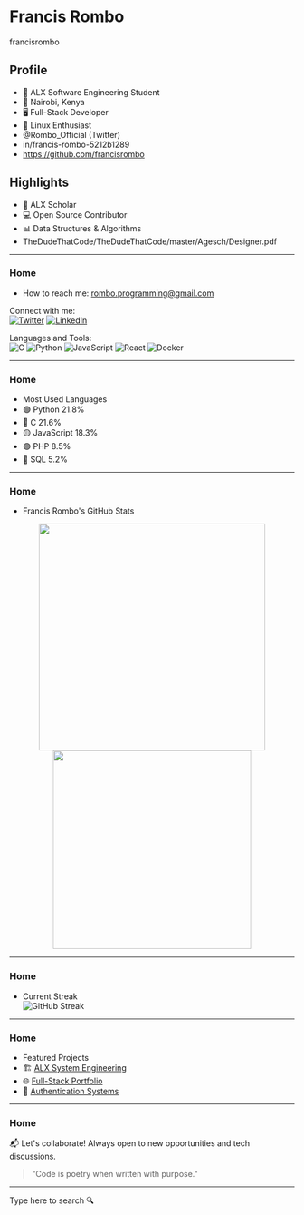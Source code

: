# Francis Rombo
francisrombo

## Profile
- 🔹 ALX Software Engineering Student  
- 📍 Nairobi, Kenya  
- 🖥️ Full-Stack Developer  
- 🐧 Linux Enthusiast  
- @Rombo_Official (Twitter)  
- in/francis-rombo-5212b1289  
- https://github.com/francisrombo  

## Highlights
- 🚀 ALX Scholar  
- 💻 Open Source Contributor  
- 📊 Data Structures & Algorithms  
- TheDudeThatCode/TheDudeThatCode/master/Agesch/Designer.pdf  

---

### Home
- How to reach me: rombo.programming@gmail.com  

Connect with me:  
[![Twitter](https://img.shields.io/badge/-Twitter-1DA1F2?style=flat&logo=twitter&logoColor=white)](https://twitter.com/Rombo_Official) 
[![LinkedIn](https://img.shields.io/badge/-LinkedIn-0A66C2?style=flat&logo=linkedin&logoColor=white)](https://www.linkedin.com/in/francis-rombo-5212b1289/)  

Languages and Tools:  
![C](https://img.shields.io/badge/-C-00599C?style=flat&logo=c) 
![Python](https://img.shields.io/badge/-Python-3776AB?style=flat&logo=python) 
![JavaScript](https://img.shields.io/badge/-JavaScript-F7DF1E?style=flat&logo=javascript) 
![React](https://img.shields.io/badge/-React-61DAFB?style=flat&logo=react) 
![Docker](https://img.shields.io/badge/-Docker-2496ED?style=flat&logo=docker)  

---

### Home
- Most Used Languages  
- 🟢 Python 21.8%  
- 🔵 C 21.6%  
- 🟡 JavaScript 18.3%  
- 🟣 PHP 8.5%  
- 🔴 SQL 5.2%  

---

### Home
- Francis Rombo's GitHub Stats  
<p align="center">
  <img src="https://github-readme-stats.vercel.app/api?username=francisrombo&show_icons=true&theme=radical" width="400"/>
  <img src="https://github-readme-stats.vercel.app/api/top-langs/?username=francisrombo&layout=compact&theme=radical" width="350"/>
</p>

---

### Home
- Current Streak  
![GitHub Streak](https://streak-stats.demolab.com/?user=francisrombo&theme=radical)  

---

### Home
- Featured Projects  
- 🏗️ [ALX System Engineering](https://github.com/francisrombo/alx-system_engineering)  
- 🌐 [Full-Stack Portfolio](https://github.com/francisrombo/portfolio)  
- 🔐 [Authentication Systems](https://github.com/francisrombo/auth_systems)  

---

### Home
📬 Let's collaborate! Always open to new opportunities and tech discussions.  

> "Code is poetry when written with purpose."  

---

Type here to search 🔍  
